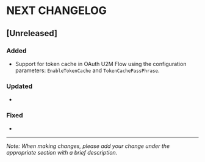 # NEXT CHANGELOG

## [Unreleased]

### Added
- Support for token cache in OAuth U2M Flow using the configuration parameters: `EnableTokenCache` and `TokenCachePassPhrase`.

### Updated
- 

### Fixed
- 

---
*Note: When making changes, please add your change under the appropriate section with a brief description.* 